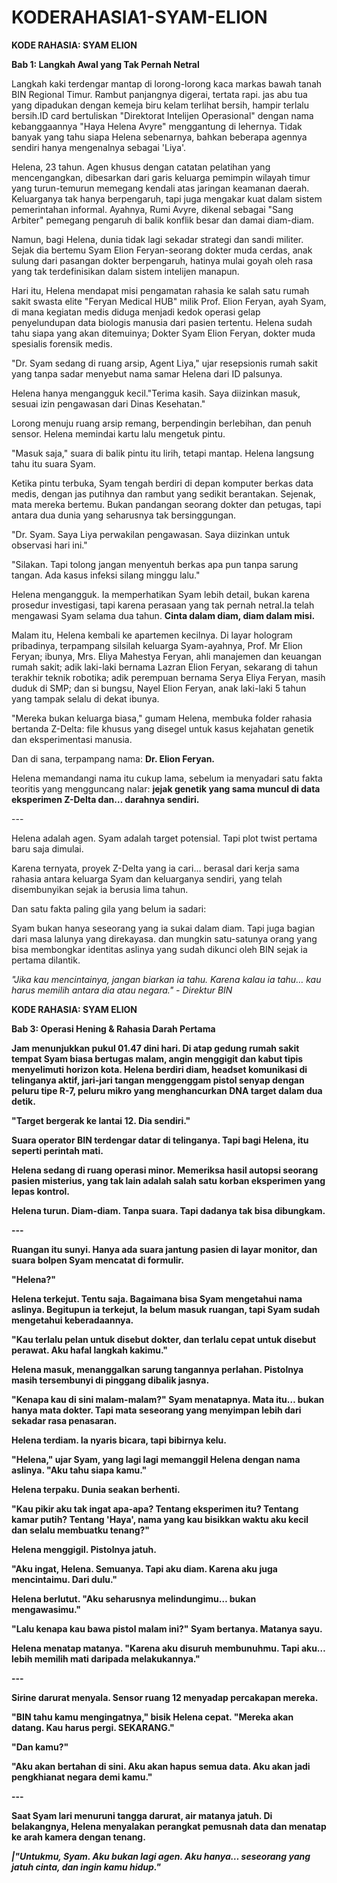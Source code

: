 # KODERAHASIA1-SYAM-ELION
<html>

<body>
  <p><b>KODE RAHASIA: SYAM ELION</b></p>
  <P><B>Bab 1: Langkah Awal yang Tak Pernah Netral</B>

</P>
  <P>Langkah kaki terdengar mantap di lorong-lorong kaca markas bawah tanah BIN Regional Timur. Rambut panjangnya digerai, tertata rapi. jas abu tua yang dipadukan dengan kemeja biru kelam terlihat bersih, hampir terlalu bersih.ID card bertuliskan "Direktorat Intelijen Operasional" dengan nama kebanggaannya "Haya Helena Avyre" menggantung di lehernya. Tidak banyak yang tahu siapa Helena sebenarnya, bahkan beberapa agennya sendiri hanya mengenalnya sebagai 'Liya'.


  <p>Helena, 23 tahun. Agen khusus dengan catatan pelatihan yang mencengangkan, dibesarkan dari garis keluarga pemimpin wilayah timur yang turun-temurun memegang kendali atas jaringan keamanan daerah. Keluarganya tak hanya berpengaruh, tapi juga mengakar kuat dalam sistem pemerintahan informal. Ayahnya, Rumi Avyre, dikenal sebagai "Sang Arbiter" pemegang pengaruh di balik konflik besar dan damai diam-diam.</p>


  <p>Namun, bagi Helena, dunia tidak lagi sekadar strategi dan sandi militer. Sejak dia bertemu Syam Elion Feryan-seorang dokter muda cerdas, anak sulung dari pasangan dokter berpengaruh, hatinya mulai goyah oleh rasa yang tak terdefinisikan dalam sistem intelijen manapun.</p>


  <p>Hari itu, Helena mendapat misi pengamatan rahasia ke salah satu rumah sakit swasta elite "Feryan Medical HUB" milik Prof. Elion Feryan, ayah Syam, di mana kegiatan medis diduga menjadi kedok operasi gelap penyelundupan data biologis manusia dari pasien tertentu. Helena sudah tahu siapa yang akan ditemuinya; Dokter Syam Elion Feryan, dokter muda spesialis forensik medis.
  <p>"Dr. Syam sedang di ruang arsip, Agent Liya," ujar resepsionis rumah sakit yang tanpa sadar menyebut nama samar Helena dari ID palsunya.</p>
  <p>Helena hanya mengangguk kecil."Terima kasih. Saya diizinkan masuk, sesuai izin pengawasan dari Dinas Kesehatan."

</p>
  <p>Lorong menuju ruang arsip remang, berpendingin berlebihan, dan penuh sensor. Helena memindai kartu lalu mengetuk pintu.</P>


  <p>"Masuk saja," suara di balik pintu itu lirih, tetapi mantap. Helena langsung tahu itu suara Syam.</p>
  <p>

Ketika pintu terbuka, Syam tengah berdiri di depan komputer berkas data medis, dengan jas putihnya dan rambut yang sedikit berantakan. Sejenak, mata mereka bertemu.
Bukan pandangan seorang dokter dan petugas, tapi antara dua dunia yang seharusnya tak bersinggungan.</p>
  <p>

"Dr. Syam. Saya Liya perwakilan pengawasan. Saya diizinkan untuk observasi hari ini."

</p>
  <p>"Silakan. Tapi tolong jangan menyentuh berkas apa pun tanpa sarung tangan. Ada kasus infeksi silang minggu lalu."</p>
  <p>Helena mengangguk. Ia memperhatikan Syam lebih detail, bukan karena prosedur investigasi, tapi karena perasaan yang tak pernah netral.Ia telah mengawasi Syam selama dua tahun. <b>Cinta dalam diam, diam dalam misi.


</p></b>

  <p>Malam itu, Helena kembali ke apartemen kecilnya. Di layar hologram pribadinya, terpampang silsilah keluarga Syam-ayahnya, Prof. Mr Elion Feryan; ibunya, Mrs. Eliya Mahestya Feryan, ahli manajemen dan keuangan rumah sakit; adik laki-laki bernama 
Lazran Elion Feryan, sekarang di tahun terakhir teknik robotika; adik perempuan bernama Serya Eliya Feryan, masih duduk di SMP; dan si bungsu, Nayel Elion Feryan, anak laki-laki 5 tahun yang tampak selalu di dekat ibunya.</p>

  <p>"Mereka bukan keluarga biasa," gumam Helena, membuka folder rahasia bertanda Z-Delta: file khusus yang disegel untuk kasus kejahatan genetik dan eksperimentasi manusia.

</p>
  <p>Dan di sana, terpampang nama: <b>Dr. Elion Feryan.</b> 


  <p>Helena memandangi nama itu cukup lama, sebelum ia menyadari satu fakta teoritis yang mengguncang nalar: <b>jejak genetik yang sama muncul di data eksperimen Z-Delta dan… darahnya sendiri.</b></p>




  <p>---</p>



  <p>Helena adalah agen. Syam adalah target potensial. Tapi plot twist pertama baru saja dimulai.</p>


  <p>Karena ternyata, proyek Z-Delta yang ia cari… berasal dari kerja sama rahasia antara keluarga Syam dan keluarganya sendiri, yang telah disembunyikan sejak ia berusia lima tahun.</p>


  <p>Dan satu fakta paling gila yang belum ia sadari:</p>

  <p>Syam bukan hanya seseorang yang ia sukai dalam diam. Tapi juga bagian dari masa lalunya yang direkayasa. dan mungkin satu-satunya orang yang bisa membongkar identitas aslinya yang sudah dikunci oleh BIN sejak ia pertama dilantik.

</p>
  <p><i>"Jika kau mencintainya, jangan biarkan ia tahu. Karena kalau ia tahu… kau harus memilih antara dia atau negara." - Direktur BIN
</i></p>



  <p><b>KODE RAHASIA: SYAM ELION<b><p>
  <p><b>Bab 3: Operasi Hening & Rahasia Darah Pertama<b><p>


<p>Jam menunjukkan pukul 01.47 dini hari. Di atap gedung rumah sakit tempat Syam biasa bertugas malam, angin menggigit dan kabut tipis menyelimuti horizon kota. Helena berdiri diam, headset komunikasi di telinganya aktif, jari-jari tangan menggenggam pistol senyap dengan peluru tipe R-7, peluru mikro yang menghancurkan DNA target dalam dua detik.<p>

<p>"Target bergerak ke lantai 12. Dia sendiri."<p>

<p>Suara operator BIN terdengar datar di telinganya. Tapi bagi Helena, itu seperti perintah mati.<p>

<p>Helena sedang di ruang operasi minor. Memeriksa hasil autopsi seorang pasien misterius, yang tak lain adalah salah satu korban eksperimen yang lepas kontrol.<p>

<p>Helena turun. Diam-diam. Tanpa suara. Tapi dadanya tak bisa dibungkam.<p>

<p>---<p>

<p>Ruangan itu sunyi. Hanya ada suara jantung pasien di layar monitor, dan suara bolpen Syam mencatat di formulir.<p>

<p>"Helena?"<p>

<p>Helena terkejut. Tentu saja. Bagaimana bisa Syam mengetahui nama aslinya. Begitupun ia terkejut, Ia belum masuk ruangan, tapi Syam sudah mengetahui keberadaannya.<p>

<p>"Kau terlalu pelan untuk disebut dokter, dan terlalu cepat untuk disebut perawat. Aku hafal langkah kakimu."<p>

<p>Helena masuk, menanggalkan sarung tangannya perlahan. Pistolnya masih tersembunyi di pinggang dibalik jasnya.<p>

<p>"Kenapa kau di sini malam-malam?" Syam menatapnya. Mata itu… bukan hanya mata dokter. Tapi mata seseorang yang menyimpan lebih dari sekadar rasa penasaran.<p>

<p>Helena terdiam. Ia nyaris bicara, tapi bibirnya kelu.<p>

<p>"Helena," ujar Syam, yang lagi lagi memanggil Helena dengan nama aslinya. "Aku tahu siapa kamu."<p>

<p>Helena terpaku. Dunia seakan berhenti.<p>

<p>"Kau pikir aku tak ingat apa-apa? Tentang eksperimen itu? Tentang kamar putih? Tentang 'Haya', nama yang kau bisikkan waktu aku kecil dan selalu membuatku tenang?"<p>

<p>Helena menggigil. Pistolnya jatuh.<p>

<p>"Aku ingat, Helena. Semuanya. Tapi aku diam. Karena aku juga mencintaimu. Dari dulu."<p>

<p>Helena berlutut. "Aku seharusnya melindungimu… bukan mengawasimu."<p>

<p>"Lalu kenapa kau bawa pistol malam ini?" Syam bertanya. Matanya sayu.<p>

<p>Helena menatap matanya. "Karena aku disuruh membunuhmu. Tapi aku… lebih memilih mati daripada melakukannya."<p>


<p>---<p>

<p>Sirine darurat menyala. Sensor ruang 12 menyadap percakapan mereka.<p>

<p>"BIN tahu kamu mengingatnya," bisik Helena cepat. "Mereka akan datang. Kau harus pergi. SEKARANG."<p>

<p>"Dan kamu?"<p>

<p>"Aku akan bertahan di sini. Aku akan hapus semua data. Aku akan jadi pengkhianat negara demi kamu."<p>


<p>---<p>

<p>Saat Syam lari menuruni tangga darurat, air matanya jatuh. Di belakangnya, Helena menyalakan perangkat pemusnah data dan menatap ke arah kamera dengan tenang.<p>

<p><i>|"Untukmu, Syam. Aku bukan lagi agen. Aku hanya… seseorang yang jatuh cinta, dan ingin kamu hidup."<i><p>

